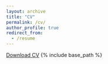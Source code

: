 ```yaml
---
layout: archive
title: "CV"
permalink: /cv/
author_profile: true
redirect_from:
  - /resume
---
```


[Download CV](https://github.com/tarannumzaman/tarannumzaman.github.io/blob/master/files/CV_Tarannum.pdf)
{% include base_path %}
